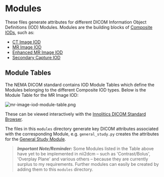 # Modules

These files generate attributes for different DICOM Information Object Definitions (IOD) Modules. Modules are the 
building blocks of [Composite IODs](https://dicom.nema.org/medical/Dicom/current/output/chtml/part03/chapter_A.html),
such as: 
- [CT Image IOD](https://dicom.nema.org/medical/Dicom/current/output/chtml/part03/sect_A.3.3.html)
- [MR Image IOD](https://dicom.nema.org/medical/Dicom/current/output/chtml/part03/sect_A.4.3.html)
- [Enhanced MR Image IOD](https://dicom.nema.org/medical/Dicom/current/output/chtml/part03/sect_A.36.2.3.html)
- [Secondary Capture IOD](https://dicom.nema.org/medical/Dicom/current/output/chtml/part03/sect_A.8.html#sect_A.8.1.3)

## Module Tables

The NEMA DICOM standard contains IOD Module Tables which define the Modules belonging to the different Composite IOD 
types. Below is the Module Table for the MR Image IOD:

![mr-image-iod-module-table.png](../../assets/mr-image-iod-module-table.png)

These can be viewed interactively with the 
[Innolitics DICOM Standard Browser](https://dicom.innolitics.com/ciods/mr-image).

The files in this `modules` directory generate key DICOM attributes associated with the corresponding Module, e.g. 
`general_study.py` creates the attributes for the 
[General Study Module](https://dicom.innolitics.com/ciods/mr-image/general-study).

> **_Important Note/Reminder:_** Some Modules listed in the Table above have yet to be implemented in nii2dcm – such as 
'Contrast/Bolus', 'Overplay Plane' and various others – because they are currently surplus to my requirements. Further modules can 
easily be created by adding them to this `modules` directory. 